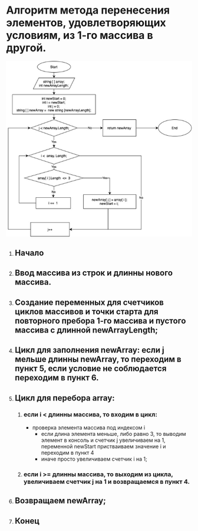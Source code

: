 # Алгоритм метода перенесения элементов, удовлетворяющих условиям, из 1-го массива в другой.

![Algorithm](img/algorithm.jpg)

1. ## Начало
2. ## Ввод массива из строк и длинны нового массива.
3. ## Создание переменных для счетчиков циклов массивов и точки старта для повторного пребора 1-го массива и пустого массива с длинной newArrayLength;
4. ## Цикл для заполнения newArray: если j мельше длинны newArray, то переходим в пункт 5, если условие не соблюдается переходим в пункт 6.
5. ## Цикл для перебора array:
   1. ### если i < длинны массива, то входим в цикл:
      - проверка элемента массива под индексом i
        - если длина элемента меньше, либо равно 3, то выводим элемент в консоль и счетчик j увеличиваем на 1, переменной newStart пристваиваем значение i и переходим в пункт 4
        - иначе просто увеличиваем счетчик i на 1;
   2. ### если i >= длинны массива, то выходим из цикла, увеличиваем счетчик j на 1 и возвращаемся в пункт 4.
6. ## Возвращаем newArray;
7. ## Конец
